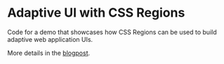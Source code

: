 Adaptive UI with CSS Regions
===

Code for a demo that showcases how CSS Regions can be used to build adaptive web application UIs.

More details in the [blogpost](http://blogs.adobe.com/webplatform/?p=3420).